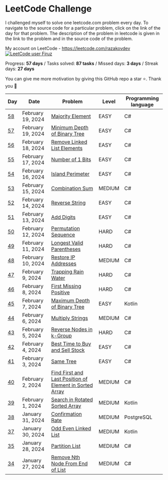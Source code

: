 # LeetCode Challenge
I challenged myself to solve one leetcode.com problem every day. To navigate to the source code for a particular problem, click on the link of the day for that problem. The description of the problem in leetcode is given in the link to the problem and in the source code of the problem. 

My account on LeetCode - https://leetcode.com/razakovdev [![LeetCode user Firuz](https://img.shields.io/badge/dynamic/json?style=flat&labelColor=black&color=%23ffa116&label=Ranking&query=ranking&url=https%3A%2F%2Fleetcode-badge.vercel.app%2Fapi%2Fusers%2Frazakovdev&logo=leetcode&logoColor=yellow)](https://leetcode.com/razakovdev/)

Progress: **57 days** / Tasks solved: **87 tasks** / Missed days: **3 days** / Streak days: **27 days**

You can give me more motivation by giving this GitHub repo a star ⭐. Thank you 🙏

| Day                                                                         | Date               | Problem                                                                                                                                                                | Level   | Programming language |
|-----------------------------------------------------------------------------|--------------------|------------------------------------------------------------------------------------------------------------------------------------------------------------------------|---------|----------------------|
| [58](./src/MinimumDepthofBinaryTree.cs)                                               | February 19, 2024   | [ Majority Element ](https://leetcode.com/problems/minimum-depth-of-binary-tree)                                                                                                           | EASY    | C#                   |
| [57](./src/MinimumDepthofBinaryTree.cs)                                               | February 19, 2024   | [ Minimum Depth of Binary Tree ](https://leetcode.com/problems/minimum-depth-of-binary-tree)                                                                                                           | EASY    | C#                   |
| [56](./src/RemoveLinkedListElements.cs)                                               | February 18, 2024   | [ Remove Linked List Elements ](https://leetcode.com/problems/remove-linked-list-elements)                                                                                                           | EASY    | C#                   |
| [55](./src/Numberof1Bits.cs)                                               | February 17, 2024   | [ Number of 1 Bits ](https://leetcode.com/problems/number-of-1-bits)                                                                                                           | EASY    | C#                   |
| [54](./src/IslandPerimeter.cs)                                               | February 16, 2024   | [ Island Perimeter ](https://leetcode.com/problems/island-perimeter)                                                                                                           | EASY    | C#                   |
| [53](./src/CombinationSum.cs)                                               | February 15, 2024   | [ Combination Sum ](https://leetcode.com/problems/combination-sum)                                                                                                           | MEDIUM  | C#                   |
| [52](./src/ReverseString.cs)                                               | February 14, 2024   | [ Reverse String ](https://leetcode.com/problems/reverse-string)                                                                                                           | EASY    | C#                   |
| [51](./src/AddDigits.cs)                                               | February 13, 2024   | [ Add Digits ](https://leetcode.com/problems/add-digits)                                                                                                           | EASY    | C#                   |
| [50](./src/PermutationSequence.cs)                                               | February 12, 2024   | [ Permutation Sequence ](https://leetcode.com/problems/permutation-sequence)                                                                                                           | HARD    | C#                   |
| [49](./src/LongestValidParentheses.cs)                                               | February 11, 2024   | [ Longest Valid Parentheses ](https://leetcode.com/problems/longest-valid-parentheses)                                                                                                           | HARD    | C#                   |
| [48](./src/RestoreIPAddresses.cs)                                               | February 10, 2024   | [ Restore IP Addresses ](https://leetcode.com/problems/restore-ip-addresses)                                                                                                           | MEDIUM  | C#                   |
| [47](./src/TrappingRainWater.cs)                                               | February 9, 2024   | [ Trapping Rain Water ](https://leetcode.com/problems/trapping-rain-water)                                                                                                           | HARD    | C#                   |
| [46](./src/FirstMissingPositive.cs)                                               | February 8, 2024   | [ First Missing Positive ](https://leetcode.com/problems/first-missing-positive)                                                                                                           | HARD    | C#                   |
| [45](./src/MaximumDepthofBinaryTree.kt)                                               | February 7, 2024   | [Maximum Depth of Binary Tree](https://leetcode.com/problems/maximum-depth-of-binary-tree)                                                                                                           | EASY    | Kotlin               |
| [44](./src/MultiplyStrings.cs)                                               | February 6, 2024   | [ Multiply Strings](https://leetcode.com/problems/multiply-strings)                                                                                                           | MEDIUM  | C#                   |
| [43](./src/ReverseNodesink-Group.cs)                                               | February 5, 2024   | [ Reverse Nodes in k-Group ](https://leetcode.com/problems/reverse-nodes-in-k-group)                                                                                                           | HARD    | C#                   |
| [42](./src/BestTimetoBuyandSellStock.cs)                                               | February 4, 2024   | [ Best Time to Buy and Sell Stock ](https://leetcode.com/problems/best-time-to-buy-and-sell-stock)                                                                                                           | EASY    | C#                   |
| [41](./src/SameTree.cs)                                               | February 3, 2024   | [ Same Tree ](https://leetcode.com/problems/same-tree)                                                                                                           | EASY    | C#                   |
| [40](./src/FindFirstandLastPositionofElementinSortedArray.cs)                                               | February 2, 2024   | [ Find First and Last Position of Element in Sorted Array](https://leetcode.com/problems/find-first-and-last-position-of-element-in-sorted-array)                                                                                                           | MEDIUM  | C#                   |
| [39](./src/SearchinRotatedSortedArray.kt)                                               | February 1, 2024   | [Search in Rotated Sorted Array](https://leetcode.com/problems/search-in-rotated-sorted-array)                                                                                                           | MEDIUM  | Kotlin               |
| [38](./src/ConfirmationRate.sql)                                               | January 31, 2024   | [Confirmation Rate](https://leetcode.com/problems/confirmation-rate)                                                                                                           | MEDIUM  | PostgreSQL           |
| [37](./src/OddEvenLinkedList.kt)                                               | January 30, 2024   | [Odd Even Linked List](https://leetcode.com/problems/odd-even-linked-list)                                                                                                           | MEDIUM  | Kotlin               |
| [35](./src/PartitionList.cs)                                               | January 28, 2024   | [Partition List](https://leetcode.com/problems/partition-list)                                                                                                           | MEDIUM  | C#                   |
| [34](./src/RemoveNthNodeFromEndofList.cs)                                               | January 27, 2024   | [Remove Nth Node From End of List](https://leetcode.com/problems/remove-nth-node-from-end-of-list)                                                                                                           | MEDIUM  | C#                   |